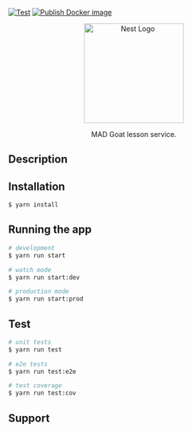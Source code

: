 [![Test][gha-test-badge]][gha-test-url] [![Publish Docker image][gha-build-badge]][gha-build-url]



<p align="center">
  <a href="http://nestjs.com/" target="blank"><img src="https://nestjs.com/img/logo-small.svg" width="200" alt="Nest Logo" /></a>
</p>


[circleci-image]: https://img.shields.io/circleci/build/github/nestjs/nest/master?token=abc123def456

[circleci-url]: https://circleci.com/gh/nestjs/nest

  <p align="center">MAD Goat lesson service.</p>
    <p align="center">

## Description

## Installation

```bash
$ yarn install
```

## Running the app

```bash
# development
$ yarn run start

# watch mode
$ yarn run start:dev

# production mode
$ yarn run start:prod
```

## Test

```bash
# unit tests
$ yarn run test

# e2e tests
$ yarn run test:e2e

# test coverage
$ yarn run test:cov
```

## Support

[gha-test-badge]: https://github.com/MAD-Goat-Project/mad-web-app/actions/workflows/test.yml/badge.svg

[gha-test-url]: https://github.com/MAD-Goat-Project/mad-web-app/actions/workflows/test.yml

[gha-build-badge]: https://github.com/MAD-Goat-Project/mad-web-app/actions/workflows/release.yml/badge.svg

[gha-build-url]: https://github.com/MAD-Goat-Project/mad-web-app/actions/workflows/release.yml